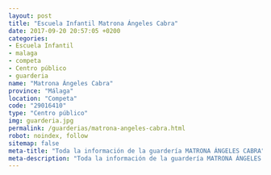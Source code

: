 ```yaml
---
layout: post
title: "Escuela Infantil Matrona Ángeles Cabra"
date: 2017-09-20 20:57:05 +0200
categories:
- Escuela Infantil
- malaga
- competa
- Centro público
- guarderia
name: "Matrona Ángeles Cabra"
province: "Málaga"
location: "Competa"
code: "29016410"
type: "Centro público"
img: guarderia.jpg
permalink: /guarderias/matrona-angeles-cabra.html
robot: noindex, follow
sitemap: false
meta-title: "Toda la información de la guardería MATRONA ÁNGELES CABRA"
meta-description: "Toda la información de la guardería MATRONA ÁNGELES CABRA"
---
```

